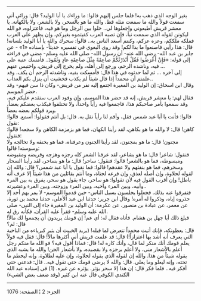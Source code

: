 ------------------------------------------------------------------------

بغير الوجه الذي ذهب به! فلما جلس إليهم قالوا: ما وراءك يا أبا الوليد؟
قال: ورائي أني سمعت قولاً والله ما سمعت مثله قط. والله ما هو بالسحر، ولا
بالشعر، ولا بالكهانة. يا معشر قريش أطيعوني واجعلوها لي.. خلوا بين الرجل
وما هو فيه، فاعتزلوه، فو الله ليكونن لقوله الذي سمعت نبأ، فإن تصبه العرب
كفيتموه بغيركم، وإن يظهر على العرب فملكه ملككم، وعزه عزكم، وكنتم أسعد
الناس به.. قالوا: سحرك والله يا أبا الوليد بلسانه! قال: هذا رأيي فاصنعوا
ما بدا لكم! وقد روى البغوي في تفسيره حديثاً- بإسناده «1» - عن جابر بن عبد
الله- رضي الله عنه- أن رسول الله- صلى الله عليه وسلم- مضى في قراءته إلى
قوله: «فَإِنْ أَعْرَضُوا فَقُلْ أَنْذَرْتُكُمْ صاعِقَةً مِثْلَ صاعِقَةِ عادٍ وَثَمُودَ.. فأمسك عتبة على
فيه، وناشده الرحم، ورجع إلى أهله، ولم يخرج إلى قريش، واحتبس عنهم ...  
إلى آخره ... ثم لما حدثوه في هذا قال: فأمسكت بفيه، وناشدته الرحم أن يكف.
وقد علمتم أن محمداً إذا قال شيئاً لم يكذب فخشيت أن ينزل بكم العذاب..  
وقال ابن اسحاق: إن الوليد بن المغيرة اجتمع إليه نفر من قريش- وكان ذا سن
فيهم- وقد حضر الموسم.  
فقال لهم: يا معشر قريش، إنه قد حضر هذا الموسم، وإن وفود العرب ستقدم
عليكم فيه، وقد سمعوا بأمر صاحبكم هذا، فاجمعوا فيه رأياً واحداً، ولا
تختلفوا فيكذب بعضكم بعضاً، ويرد قولكم بعضه بعضاً.  
قالوا: فأنت يا أبا عبد شمس فقل، وأقم لنا رأياً نقل به. قال: بل أنتم
فقولوا: أسمع. قالوا: نقول:  
كاهن! قال: لا والله ما هو بكاهن، لقد رأينا الكهان، فما هو بزمزمة الكاهن
ولا سجعه! قالوا: فنقول:  
مجنون! قال: ما هو بمجنون، لقد رأينا الجنون وعرفناه، فما هو بخنقه ولا
تخالجه ولا وسوسته! قالوا:  
فنقول: شاعر! قال: ما هو بشاعر، لقد عرفنا الشعر كله رجزه وهزجه وقريضه
ومقبوضه ومبسوطه، فما هو بالشعر! قالوا: فنقول: ساحر! قال: ما هو بساحر،
لقد رأينا السحار وسحرهم، فما هو بنفثهم ولا عقدهم! قالوا: فما نقول يا أبا
عبد شمس؟ قال: والله إن لقوله لحلاوة، وإن أصله لعذق، وإن فرعه لجناة، وما
أنتم بقائلين من هذا شيئاً إلا عرف أنه باطل! وإن أقرب القول فيه لأن
تقولوا: هو ساحر، جاء بقول هو سحر، يفرق به بين المرء وأبيه، وبين المرء
وأخيه، وبين المرء وزوجته، وبين المرء وعشيرته..  
فتفرقوا عنه بذلك. فجعلوا يجلسون بسبل الناس- حين قدموا الموسم- لا يمر بهم
أحد إلا حذروه إياه، وذكروا له أمره! وقال ابن جرير: حدثنا ابن عبد الأعلى،
حدثنا محمد بن ثورة، عن معمر، عن عبادة بن منصور، عن عكرمة: أن الوليد بن
المغيرة جاء إلى النبي- صلى الله عليه وسلم- فقرأ عليه القرآن، فكأنه رق
له.  
فبلغ ذلك أبا جهل بن هشام. فأتاه فقال له: أي عم! إن قومك يريدون أن يجمعوا
لك مالاً! قال: لم؟  
قال: يعطونكه، فإنك أتيت محمداً تتعرض لما قبله! (يريد الخبيث أن يثير
كبرياءه من الناحية التي يعرف أنه أشد بها اعتزازاً!) قال: قد علمت قريش أني
أكثرها مالاً! قال: فقل فيه قولاً يعلم قومك أنك منكر لما قال، وأنك كاره له!
قال: فماذا أقول فيه؟ فو الله ما منكم رجل أعلم بالأشعار مني، ولا أعلم
برجزه ولا بقصيده، ولا بأشعار الجن! والله ما يشبه الذي يقوله شيئاً من هذا.
والله إن لقوله الذي يقوله لحلاوة، وإن عليه لطلاوة، وإنه ليحطم ما تحته،
وإنه ليعلو وما يعلى. قال: والله لا يرضى قومك حتى تقول فيه.. قال: فدعني
حتى أفكر فيه.. فلما فكر قال: إن هذا إلا سحر يؤثر. يؤثره عن غيره. (1) في
إسناده عبد الله الكندي الكوفي قال عنه ابن كثير (وقد ضعف بعض الشيء)

------------------------------------------------------------------------

الجزء: 2 ¦ الصفحة: 1076
